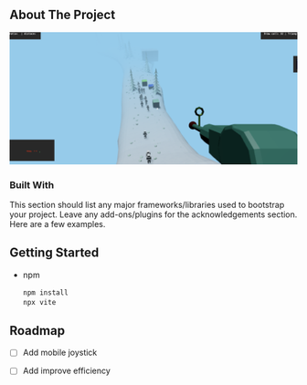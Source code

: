 <!-- ABOUT THE PROJECT -->
## About The Project

![alt text](https://github.com/alexflexcodex/zombieRobot/blob/main/image/2.png?raw=true)


### Built With

This section should list any major frameworks/libraries used to bootstrap your project. Leave any add-ons/plugins for the acknowledgements section. Here are a few examples.

<!-- GETTING STARTED -->
## Getting Started

* npm
  ```sh
  npm install
  npx vite
  ```
<!-- ROADMAP -->
## Roadmap

- [ ] Add mobile joystick
- [ ] Add improve efficiency

